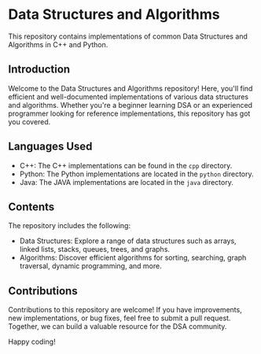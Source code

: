# Data Structures and Algorithms

This repository contains implementations of common Data Structures and Algorithms in C++ and Python.

## Introduction

Welcome to the Data Structures and Algorithms repository! Here, you'll find efficient and well-documented implementations of various data structures and algorithms. Whether you're a beginner learning DSA or an experienced programmer looking for reference implementations, this repository has got you covered.

## Languages Used

-   C++: The C++ implementations can be found in the `cpp` directory.
-   Python: The Python implementations are located in the `python` directory.
-   Java: The JAVA implementations are located in the `java` directory.

## Contents

The repository includes the following:

-   Data Structures: Explore a range of data structures such as arrays, linked lists, stacks, queues, trees, and graphs.
-   Algorithms: Discover efficient algorithms for sorting, searching, graph traversal, dynamic programming, and more.

## Contributions

Contributions to this repository are welcome! If you have improvements, new implementations, or bug fixes, feel free to submit a pull request. Together, we can build a valuable resource for the DSA community.

Happy coding!
